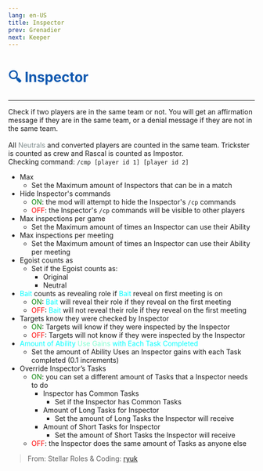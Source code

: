 ```yaml
---
lang: en-US
title: Inspector
prev: Grenadier
next: Keeper
---
```


# <font color="#0d57af">🔍 <b>Inspector</b></font> <Badge text="Support" type="tip" vertical="middle"/>

***

Check if two players are in the same team or not. You will get an affirmation message if they are in the same team, or a denial message if they are not in the same team.<br><br>
All <font color=#7f8c8d>Neutrals</font> and converted players are counted in the same team. Trickster is counted as crew and Rascal is counted as Impostor.<br>
Checking command: `/cmp [player id 1] [player id 2]`<br>

- Max
  - Set the Maximum amount of Inspectors that can be in a match
- Hide Inspector's commands
  - <font color=green>ON</font>: the mod will attempt to hide the Inspector's `/cp` commands
  - <font color=red>OFF</font>: the Inspector's `/cp` commands will be visible to other players
- Max inspections per game
  - Set the Maximum amount of times an Inspector can use their Ability
- Max inspections per meeting
  - Set the Maximum amount of times an Inspector can use their Ability per meeting
- Egoist counts as
  - Set if the Egoist counts as:
    - Original
    - Neutral
- <font color=#00ffff>Bait</font> counts as revealing role if <font color=#00ffff>Bait</font> reveal on first meeting is on
  - <font color=green>ON</font>: <font color=#00ffff>Bait</font> will reveal their role if they reveal on the first meeting
  - <font color=red>OFF</font>: <font color=#00ffff>Bait</font> will not reveal their role if they reveal on the first meeting
- Targets know they were checked by Inspector
  - <font color=green>ON</font>: Targets will know if they were inspected by the Inspector
  - <font color=red>OFF</font>: Targets will not know if they were inspected by the Inspector
- <font color=#00ffff>Amount of Ability</font> <font color=#7fffd2>Use Gains</font> <font color=#00ffff>with Each Task Completed</font>
  - Set the amount of Ability Uses an Inspector gains with each Task completed (0.1 increments)
- Override Inspector’s Tasks
  - <font color=green>ON</font>: you can set a different amount of Tasks that a Inspector needs to do
    - Inspector has Common Tasks
      - Set if the Inspector has Common Tasks
    - Amount of Long Tasks for Inspector
      - Set the amount of Long Tasks the Inspector will receive
    - Amount of Short Tasks for Inspector
      - Set the amount of Short Tasks the Inspector will receive
  - <font color=red>OFF</font>: the Inspector does the same amount of Tasks as anyone else

> From: Stellar Roles & Coding: [ryuk](#)
